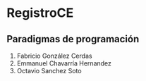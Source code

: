 # RegistroCE
## Paradigmas de programación

1. Fabricio González Cerdas
2. Emmanuel Chavarría Hernandez
3. Octavio Sanchez Soto
